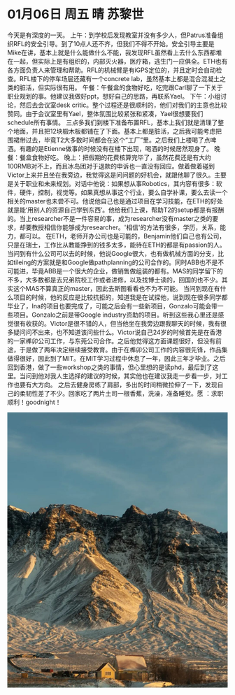 # 01月06日 周五 晴 苏黎世

今天是有深度的一天。
上午：到学校后发现教室并没有多少人，但Patrus准备组织RFL的安全引导。到了10点人还不齐，但我们不得不开始。安全引导主要是Mike在讲，基本上就是什么能做什么不能，我发现RFL虽然看上去什么东西都堆在一起，但实际上是有组织的，内部灭火器，医疗箱，逃生门一应俱全。ETH也有各方面负责人来管理和帮助。RFL的机械臂是有iGPS定位的，并且定时会自动检查。RFL楼下的停车场层还藏有一个concrete lab，虽然基本上都是混合混凝土之类的脏活，但实际很有用。
午餐：午餐盒的食物好吃，吃完跟Carl聊了一下关于职业规划的事。他建议我做好ppt，想好自己的思路，再联系Yael。
下午：小组讨论，然后去会议室desk critic。整个过程还是很顺利的，他们对我们的主意也比较赞同。由于会议室里有Yael，整体氛围比较紧张和紧凑，Yael很想要我们schedule所有事情。
三点多我们到楼下准备布置RFL，基本上我们就是清理了整个地面，并且把12块椴木板都铺在了下面。基本上都是脏活，之后我可能考虑把围裙带过去，毕竟T2大多数时间都会在这个“工厂”里。之后我们上楼喝了点啤酒。有趣的是Etienne做事的时候没有在楼下出现，喝酒的时候居然现身了。
晚餐：餐盒食物好吃。
晚上：把假期的花费核算完毕了，虽然花费还是有大约100RMB对不上，而且冰岛团对于退款的申诉也一直没有回应。做着做着碰到Victor上来并且坐在我旁边，我觉得这是问问题的好机会，就跟他聊了很久。主要是关于职业和未来规划。对话中他说：如果想从事Robotics，其内容有很多：软件，硬件，控制，视觉等。如果真想从事这个行业，要么自学补课，要么去读一个相关的master也未尝不可。他说他自己也是通过项目在学习技能，在ETH的好处就是能‘用别人的资源自己学到东西’。他给我们上课，帮助T2的setup都是有报酬的。当上researcher不是一件容易的事，成为researcher没有master之类的要求，却要教授相信你能够成为researcher。'相信'的方法有很多，学历，关系，能力，都可以。
在ETH，老师开办公司也是可能的，Benjamin他们自己也有公司，只是在瑞士，工作比从教能挣到的钱多太多，能待在ETH的都是有passion的人。当问到有什么公司可以去的时候，他说Google很大，也有做机械方面的分支，比如tileing的方案就是和Google做pathplanning的公司合作的。同时ABB也不是不可能进，毕竟ABB是一个很大的企业，做销售做组装的都有。MAS的同学留下的不多，大多数都是去兄弟院校工作或者进修，以及找博士读的，回国的也不少。其实这个MAS不算真正的master，因此去斯图看看也不为不可能。
当问到现在有什么项目的时候，他的反应是比较抗拒的，知道我是在试探他，说到现在很多同学都毕业了，Ina的项目也要完成了，可能之后会有一些新项目，Gonzalo可能会带一些项目。Gonzalo之前是带Google industry资助的项目。听到这些我心里还是感觉很有收获的。Victor是很不错的人，但当他坐在我旁边跟我聊天的时候，我有很多疑问问不出来，也不知道该问些什么。Victor说自己24岁的时候首先是在香港的一家榫卯公司工作，与东莞公司合作。之后他觉得这方面课题很好，但没有前途，于是做了两年决定继续接受教育。由于在榫卯公司工作的内容很先锋，作品集做得很好，因此到了MIT。在MIT学习过程中休息了一年，因此三年才毕业。之后回到香港，做了一些workshop之类的事情，但心里想的是读phd，最后到了这里。当问到他对我人生选择的建议的时候，其实他也在建议我走一步看一步，对工作也要有大方向。
之后去健身房练了肩部，多出的时间稍微拉伸了一下，发现自己的柔韧性差了不少。回家吃了两片土司一根香蕉，洗澡，准备睡觉。愿 ：求职顺利！goodnight！


![image](images\\63b8ad2451f8f7d6fb3ace72.jpg)





